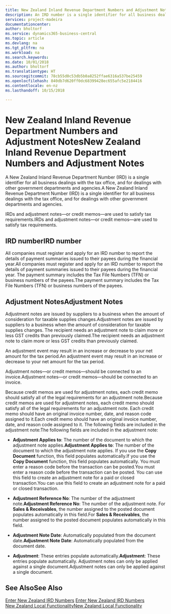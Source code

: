 ```yaml
---
title: New Zealand Inland Revenue Department Numbers and Adjustment Notes
description: An IRD number is a single identifier for all business dealings with the tax office, and for dealings with other government departments and agencies.
services: project-madeira
documentationcenter: 
author: bholtorf
ms.service: dynamics365-business-central
ms.topic: article
ms.devlang: na
ms.tgt_pltfrm: na
ms.workload: na
ms.search.keywords: 
ms.date: 10/01/2018
ms.author: bholtorf
ms.translationtype: HT
ms.sourcegitcommit: 78cb55d0c53db5b0a8252ffae6316a537be25459
ms.openlocfilehash: 840db7d620ff0dc68399428ec655afc5e2184416
ms.contentlocale: en-nz
ms.lasthandoff: 10/15/2018

---
```

# <a name="new-zealand-inland-revenue-department-numbers-and-adjustment-notes"></a><span data-ttu-id="70651-103">New Zealand Inland Revenue Department Numbers and Adjustment Notes</span><span class="sxs-lookup"><span data-stu-id="70651-103">New Zealand Inland Revenue Department Numbers and Adjustment Notes</span></span>
<span data-ttu-id="70651-104">A New Zealand Inland Revenue Department Number (IRD) is a single identifier for all business dealings with the tax office, and for dealings with other government departments and agencies.</span><span class="sxs-lookup"><span data-stu-id="70651-104">A New Zealand Inland Revenue Department Number (IRD) is a single identifier for all business dealings with the tax office, and for dealings with other government departments and agencies.</span></span>  

<span data-ttu-id="70651-105">IRDs and adjustment notes—or credit memos—are used to satisfy tax requirements.</span><span class="sxs-lookup"><span data-stu-id="70651-105">IRDs and adjustment notes—or credit memos—are used to satisfy tax requirements.</span></span>  

## <a name="ird-number"></a><span data-ttu-id="70651-106">IRD number</span><span class="sxs-lookup"><span data-stu-id="70651-106">IRD number</span></span>  
<span data-ttu-id="70651-107">All companies must register and apply for an IRD number to report the details of payment summaries issued to their payees during the financial year.</span><span class="sxs-lookup"><span data-stu-id="70651-107">All companies must register and apply for an IRD number to report the details of payment summaries issued to their payees during the financial year.</span></span> <span data-ttu-id="70651-108">The payment summary includes the Tax File Numbers (TFN) or business numbers of the payees.</span><span class="sxs-lookup"><span data-stu-id="70651-108">The payment summary includes the Tax File Numbers (TFN) or business numbers of the payees.</span></span>  

## <a name="adjustment-notes"></a><span data-ttu-id="70651-109">Adjustment Notes</span><span class="sxs-lookup"><span data-stu-id="70651-109">Adjustment Notes</span></span>  
<span data-ttu-id="70651-110">Adjustment notes are issued by suppliers to a business when the amount of consideration for taxable supplies changes.</span><span class="sxs-lookup"><span data-stu-id="70651-110">Adjustment notes are issued by suppliers to a business when the amount of consideration for taxable supplies changes.</span></span> <span data-ttu-id="70651-111">The recipient needs an adjustment note to claim more or less GST credits than previously claimed.</span><span class="sxs-lookup"><span data-stu-id="70651-111">The recipient needs an adjustment note to claim more or less GST credits than previously claimed.</span></span>  

<span data-ttu-id="70651-112">An adjustment event may result in an increase or decrease to your net amount for the tax period.</span><span class="sxs-lookup"><span data-stu-id="70651-112">An adjustment event may result in an increase or decrease to your net amount for the tax period.</span></span>  

<span data-ttu-id="70651-113">Adjustment notes—or credit memos—should be connected to an invoice.</span><span class="sxs-lookup"><span data-stu-id="70651-113">Adjustment notes—or credit memos—should be connected to an invoice.</span></span>  

<span data-ttu-id="70651-114">Because credit memos are used for adjustment notes, each credit memo should satisfy all of the legal requirements for an adjustment note.</span><span class="sxs-lookup"><span data-stu-id="70651-114">Because credit memos are used for adjustment notes, each credit memo should satisfy all of the legal requirements for an adjustment note.</span></span> <span data-ttu-id="70651-115">Each credit memo should have an original invoice number, date, and reason code assigned to it.</span><span class="sxs-lookup"><span data-stu-id="70651-115">Each credit memo should have an original invoice number, date, and reason code assigned to it.</span></span> <span data-ttu-id="70651-116">The following fields are included in the adjustment note:</span><span class="sxs-lookup"><span data-stu-id="70651-116">The following fields are included in the adjustment note:</span></span>  

- <span data-ttu-id="70651-117">**Adjustment Applies to**: The number of the document to which the adjustment note applies.</span><span class="sxs-lookup"><span data-stu-id="70651-117">**Adjustment Applies to**: The number of the document to which the adjustment note applies.</span></span> <span data-ttu-id="70651-118">If you use the **Copy Document** function, this field populates automatically.</span><span class="sxs-lookup"><span data-stu-id="70651-118">If you use the **Copy Document** function, this field populates automatically.</span></span> <span data-ttu-id="70651-119">You must enter a reason code before the transaction can be posted.</span><span class="sxs-lookup"><span data-stu-id="70651-119">You must enter a reason code before the transaction can be posted.</span></span> <span data-ttu-id="70651-120">You can use this field to create an adjustment note for a paid or closed transaction.</span><span class="sxs-lookup"><span data-stu-id="70651-120">You can use this field to create an adjustment note for a paid or closed transaction.</span></span>  

- <span data-ttu-id="70651-121">**Adjustment Reference No**: The number of the adjustment note.</span><span class="sxs-lookup"><span data-stu-id="70651-121">**Adjustment Reference No**: The number of the adjustment note.</span></span> <span data-ttu-id="70651-122">For **Sales & Receivables**, the number assigned to the posted document populates automatically in this field.</span><span class="sxs-lookup"><span data-stu-id="70651-122">For **Sales & Receivables**, the number assigned to the posted document populates automatically in this field.</span></span>  

- <span data-ttu-id="70651-123">**Adjustment Note Date**: Automatically populated from the document date.</span><span class="sxs-lookup"><span data-stu-id="70651-123">**Adjustment Note Date**: Automatically populated from the document date.</span></span>  
- <span data-ttu-id="70651-124">**Adjustment**: These entries populate automatically.</span><span class="sxs-lookup"><span data-stu-id="70651-124">**Adjustment**: These entries populate automatically.</span></span> <span data-ttu-id="70651-125">Adjustment notes can only be applied against a single document.</span><span class="sxs-lookup"><span data-stu-id="70651-125">Adjustment notes can only be applied against a single document.</span></span>  

## <a name="see-also"></a><span data-ttu-id="70651-126">See Also</span><span class="sxs-lookup"><span data-stu-id="70651-126">See Also</span></span>  
<span data-ttu-id="70651-127">[Enter New Zealand IRD Numbers](how-to-enter-new-zealand-business-numbers.md) </span><span class="sxs-lookup"><span data-stu-id="70651-127">[Enter New Zealand IRD Numbers](how-to-enter-new-zealand-business-numbers.md) </span></span>  
[<span data-ttu-id="70651-128">New Zealand Local Functionality</span><span class="sxs-lookup"><span data-stu-id="70651-128">New Zealand Local Functionality</span></span>](new-zealand-local-functionality.md)


